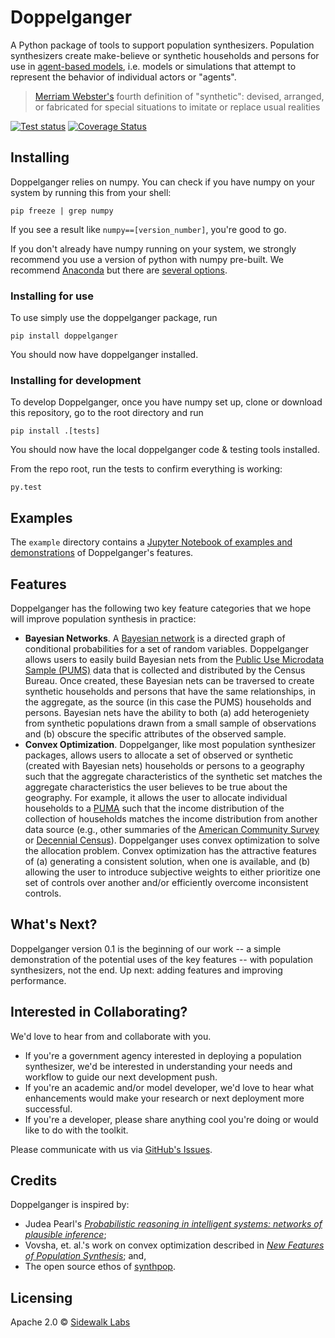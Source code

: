 # Doppelganger

A Python package of tools to support population synthesizers. Population synthesizers create make-believe or synthetic households and persons for use in [agent-based models](https://en.wikipedia.org/wiki/Agent-based_model), i.e. models or simulations that attempt to represent the behavior of individual actors or "agents".

> [Merriam Webster's](m-w.com) fourth definition of "synthetic": devised, arranged, or fabricated for special situations to imitate or replace usual realities 

[![Test status](https://circleci.com/gh/sidewalklabs/doppelganger.svg?style=shield&circle-token=67a4ccc244edfded8a475447457f78c7c0d65fdd)](https://circleci.com/gh/sidewalklabs/doppelganger) [![Coverage Status](https://coveralls.io/repos/github/sidewalklabs/doppelganger/badge.svg?t=7Kr9Vl)](https://coveralls.io/github/sidewalklabs/doppelganger)

## Installing

Doppelganger relies on numpy. You can check if you have numpy on your system by running this from your shell:
```shell
pip freeze | grep numpy
```
If you see a result like `numpy==[version_number]`, you're good to go.

If you don't already have numpy running on your system, we strongly recommend you use a version of python with numpy pre-built.  We recommend [Anaconda](https://www.continuum.io/downloads) but there are [several options](https://www.scipy.org/install.html).

### Installing for use
To use simply use the doppelganger package, run
```shell
pip install doppelganger
```
You should now have doppelganger installed.

### Installing for development
To develop Doppelganger, once you have numpy set up, clone or download this repository, go to the root directory and run
```shell
pip install .[tests]
```
You should now have the local doppelganger code & testing tools installed.

From the repo root, run the tests to confirm everything is working:
```shell
py.test
```


## Examples

The `example` directory contains a [Jupyter Notebook of examples and demonstrations](https://github.com/sidewalklabs/doppelganger/blob/master/examples/doppelganger_example_full.ipynb) of Doppelganger's features.

## Features

Doppelganger has the following two key feature categories that we hope will improve population synthesis in practice:  
* __Bayesian Networks__. A [Bayesian network](https://en.wikipedia.org/wiki/Bayesian_network) is a directed graph of conditional probabilities for a set of random variables. Doppelganger allows users to easily build Bayesian nets from the [Public Use Microdata Sample (PUMS)](https://www.census.gov/programs-surveys/acs/technical-documentation/pums.html) data that is collected and distributed by the Census Bureau. Once created, these Bayesian nets can be traversed to create synthetic households and persons that have the same relationships, in the aggregate, as the source (in this case the PUMS) households and persons. Bayesian nets have the ability to both (a) add heterogeniety from synthetic populations drawn from a small sample of observations and (b) obscure the specific attributes of the observed sample.     
* __Convex Optimization__. Doppelganger, like most population synthesizer packages, allows users to allocate a set of observed or synthetic (created with Bayesian nets) households or persons to a geography such that the aggregate characteristics of the synthetic set matches the aggregate characteristics the user believes to be true about the geography. For example, it allows the user to allocate individual households to a [PUMA](https://www.census.gov/geo/reference/puma.html) such that the income distribution of the collection of households matches the income distribution from another data source (e.g., other summaries of the [American Community Survey](https://www.census.gov/programs-surveys/acs/) or [Decennial Census](https://www.census.gov/programs-surveys/decennial-census.html)). Doppelganger uses convex optimization to solve the allocation problem. Convex optimization has the attractive features of (a) generating a consistent solution, when one is available, and (b) allowing the user to introduce subjective weights to either prioritize one set of controls over another and/or efficiently overcome inconsistent controls.    

## What's Next?

Doppelganger version 0.1 is the beginning of our work -- a simple demonstration of the potential uses of the key features -- with population synthesizers, not the end. Up next: adding features and improving performance.

## Interested in Collaborating?

We'd love to hear from and collaborate with you. 
* If you're a government agency interested in deploying a population synthesizer, we'd be interested in understanding your needs and workflow to guide our next development push. 
* If you're an academic and/or model developer, we'd love to hear what enhancements would make your research or next deployment more successful. 
* If you're a developer, please share anything cool you're doing or would like to do with the toolkit. 

Please communicate with us via [GitHub's Issues](https://guides.github.com/features/issues/).  

## Credits

Doppelganger is inspired by:
* Judea Pearl's [*Probabilistic reasoning in intelligent systems: networks of plausible inference*](http://dl.acm.org/citation.cfm?id=52121);
* Vovsha, et. al.'s work on convex optimization described in [*New Features of Population Synthesis*](http://docs.trb.org/prp/15-5343.pdf); and,
* The open source ethos of [synthpop](https://github.com/UDST/synthpop).

## Licensing

Apache 2.0 © [Sidewalk Labs](sidewalklabs.com)
